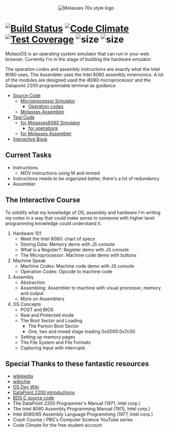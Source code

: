 <p align="center">
  <img src="https://raw.githubusercontent.com/alexbrjo/MolassOS/master/docs/logo.png" alt="Molasses 70s style logo"/>
</p>

[![Build Status](https://travis-ci.org/alexbrjo/MolassOS.svg?branch=master)](https://travis-ci.org/alexbrjo/MolassOS) [![Code Climate](https://codeclimate.com/github/alexbrjo/MolassOS/badges/gpa.svg)](https://codeclimate.com/github/alexbrjo/MolassOS) [![Test Coverage](https://codeclimate.com/github/alexbrjo/MolassOS/badges/coverage.svg)](https://codeclimate.com/github/alexbrjo/MolassOS/coverage) ![size](https://img.shields.io/badge/sloc-0.7k-blue.svg) ![size](https://img.shields.io/badge/test_loc-1.2k-lightgrey.svg)
===============================
MolassOS is an operating system simulator that can run in your web browser. Currently 
I'm in the stage of building the hardware emulator.

The operation codes and assembly instructions are exactly what the Intel 
8080 uses. The Assembler uses the Intel 8080 assembly mnemonics. A lot of the 
modules are designed used the i8080 microprocessor and the Datapoint 2200 
programmable terminal as guidance.

- [Source Code](src/) 
  - [Microprocessor Simulator](src/Molasses8080) 
    - [Operation codes](src/Molasses8080/instructions)
  - [Molasses Assembler](src/MolassesASM) 
- [Test Code](test/)
  - [for Molasses8080 Simulator](test/Molasses8080) 
    - [for operations](test/Molasses8080/instructions)
  - [for Molasses Assembler](test/MolassesASM) 
- [Interactive Book](test/) 

Current Tasks
-------------
- Instructions 
  - MOV instructions using M and immed
- Instructions needs to be organized better, there's a lot of redundancy
- Assembler

The Interactive Course
----------------------
To solidify what my knowledge of OS, assembly and hardware I'm writing my notes 
in a way that could make sense to someone with higher level programming 
knowledge could understand it.

1. Hardware 101
    * Meet the Intel 8080: chart of specs
    * Storing Data: Memory demo with JS console
    * What is a Register?: Register demo with JS console
    * The Microprocessor: Machine code demo with buttons
2. Machine Speak
    * Machine Codes: Machine code demo with JS console
    * Operation Codes: Opcode to machine code 
3. Assembly
    * Abstraction
    * Assembling: Assembler to machine with visual processor, memory and output
    * More on Assemblers
4. OS Concepts
    * POST and BIOS
    * Real and Protected mode
    * The Boot Sector and Loading
        * The Partion Boot Sector
        * One, two and mixed stage loading 0x0000:0x7c00
    * Setting up memory pages
    * The File System and File Formats
    * Capturing Input with interrupts

Special Thanks to these fantastic resources
-------------------------------------------
* [wikipedia](https://en.wikipedia.org/wiki/BASIC)
* [wikichip](https://en.wikichip.org)
* [OS Dev Wiki](http://wiki.osdev.org/)
* [DataPoint 2200 introductions](http://www.sbprojects.com/sbasm/dp2200.php)
* [BDS C source code]()
* The DataPoint 2200 Programmer's Manual (1971, Intel corp.)
* The Intel 8080 Assembly Programming Manual (1975, Intel corp.)
* Intel 8080/85 Assembly Language Programming  (1977, Intel corp.)
* Crash Course / PBS's Computer Science YouTube series
* Code Climate for the free student account
